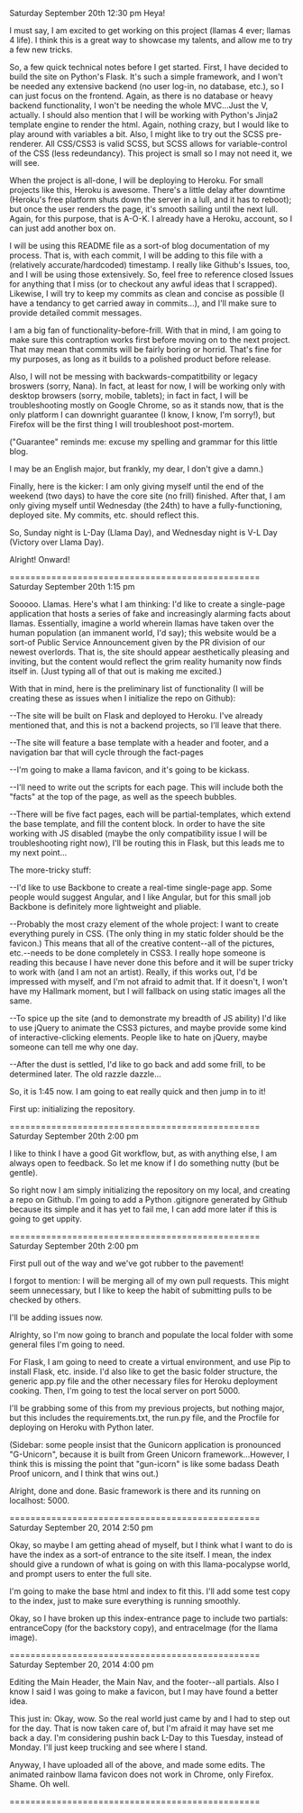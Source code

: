 Saturday September 20th 12:30 pm
Heya!

I must say, I am excited to get working on this project (llamas 4 ever; llamas 4 life). I think this is a great way to showcase my talents, and allow me to try a few new tricks.

So, a few quick technical notes before I get started. First, I have decided to build the site on Python's Flask. It's such a simple framework, and I won't be needed any extensive backend (no user log-in, no database, etc.), so I can just focus on the frontend. Again, as there is no database or heavy backend functionality, I won't be needing the whole MVC...Just the V, actually. I should also mention that I will be working with Python's Jinja2 template engine to render the html. Again, nothing crazy, but I would like to play around with variables a bit. Also, I might like to try out the SCSS pre-renderer. All CSS/CSS3 is valid SCSS, but SCSS allows for variable-control of the CSS (less redeundancy). This project is small so I may not need it, we will see.

When the project is all-done, I will be deploying to Heroku. For small projects like this, Heroku is awesome. There's a little delay after downtime (Heroku's free platform shuts down the server in a lull, and it has to reboot); but once the user renders the page, it's smooth sailing until the next lull. Again, for this purpose, that is A-O-K. I already have a Heroku, account, so I can just add another box on.

I will be using this README file as a sort-of blog documentation of my process. That is, with each commit, I will be adding to this file with a (relatively accurate/hardcoded) timestamp. I really like Github's Issues, too, and I will be using those extensively. So, feel free to reference closed Issues for anything that I miss (or to checkout any awful ideas that I scrapped). Likewise, I will try to keep my commits as clean and concise as possible (I have a tendancy to get carried away in commits...), and I'll make sure to provide detailed commit messages.

I am a big fan of functionality-before-frill. With that in mind, I am going to make sure this contraption works first before moving on to the next project. That may mean that commits will be fairly boring or horrid. That's fine for my purposes, as long as it builds to a polished product before release.

Also, I will not be messing with backwards-compatitbility or legacy broswers (sorry, Nana). In fact, at least for now, I will be working only with desktop browsers (sorry, mobile, tablets); in fact in fact, I will be troubleshooting mostly on Google Chrome, so as it stands now, that is the only platform I can downright guarantee (I know, I know, I'm sorry!), but Firefox will be the first thing I will troubleshoot post-mortem.

("Guarantee" reminds me: excuse my spelling and grammar for this little blog.

I may be an English major, but frankly, my dear, I don't give a damn.)

Finally, here is the kicker: I am only giving myself until the end of the weekend (two days) to have the core site (no frill) finished. After that, I am only giving myself until Wednesday (the 24th) to have a fully-functioning, deployed site. My commits, etc. should reflect this.

So, Sunday night is L-Day (Llama Day), and Wednesday night is V-L Day (Victory over Llama Day).

Alright! Onward!

================================================
Saturday September 20th 1:15 pm

Sooooo. Llamas. Here's what I am thinking: I'd like to create a single-page application that hosts a series of fake and increasingly alarming facts about llamas. Essentially, imagine a world wherein llamas have taken over the human population (an immanent world, I'd say); this website would be a sort-of Public Service Announcement given by the PR division of our newest overlords. That is, the site should appear aesthetically pleasing and inviting, but the content would reflect the grim reality humanity now finds itself in. (Just typing all of that out is making me excited.)

With that in mind, here is the preliminary list of functionality (I will be creating these as issues when I initialize the repo on Github):

--The site will be built on Flask and deployed to Heroku. I've already mentioned that, and this is not a backend projects, so I'll leave that there.

--The site will feature a base template with a header and footer, and a navigation bar that will cycle through the fact-pages

--I'm going to make a llama favicon, and it's going to be kickass.

--I'll need to write out the scripts for each page. This will include both the "facts" at the top of the page, as well as the speech bubbles.

--There will be five fact pages, each will be partial-templates, which extend the base template, and fill the content block. In order to have the site working with JS disabled (maybe the only compatibility issue I will be troubleshooting right now), I'll be routing this in Flask, but this leads me to my next point...

The more-tricky stuff:

--I'd like to use Backbone to create a real-time single-page app. Some people would suggest Angular, and I like Angular, but for this small job Backbone is definitely more lightweight and pliable.

--Probably the most crazy element of the whole project: I want to create everything purely in CSS. (The only thing in my static folder should be the favicon.) This means that all of the creative content--all of the pictures, etc.--needs to be done completely in CSS3. I really hope someone is reading this because I have never done this before and it will be super tricky to work with (and I am not an artist). Really, if this works out, I'd be impressed with myself, and I'm not afraid to admit that. If it doesn't, I won't have my Hallmark moment, but I will fallback on using static images all the same.

--To spice up the site (and to demonstrate my breadth of JS ability) I'd like to use jQuery to animate the CSS3 pictures, and maybe provide some kind of interactive-clicking elements. People like to hate on jQuery, maybe someone can tell me why one day.

--After the dust is settled, I'd like to go back and add some frill, to be determined later. The old razzle dazzle...

So, it is 1:45 now. I am going to eat really quick and then jump in to it!

First up: initializing the repository.

================================================
Saturday September 20th 2:00 pm

I like to think I have a good Git workflow, but, as with anything else, I am always open to feedback. So let me know if I do something nutty (but be gentle).

So right now I am simply initializing the repository on my local, and creating a repo on Github. I'm going to add a Python .gitignore generated by Github because its simple and it has yet to fail me, I can add more later if this is going to get uppity. 

================================================
Saturday September 20th 2:00 pm

First pull out of the way and we've got rubber to the pavement!

I forgot to mention: I will be merging all of my own pull requests. This might seem unnecessary, but I like to keep the habit of submitting pulls to be checked by others.

I'll be adding issues now.

Alrighty, so I'm now going to branch and populate the local folder with some general files I'm going to need.

For Flask, I am going to need to create a virtual environment, and use Pip to install Flask, etc. inside. I'd also like to get the basic folder structure, the generic app.py file and the other necessary files for Heroku deployment cooking. Then, I'm going to test the local server on port 5000.

I'll be grabbing some of this from my previous projects, but nothing major, but this includes the requirements.txt, the run.py file, and the Procfile for deploying on Heroku with Python later.

(Sidebar: some people insist that the Gunicorn application is pronounced "G-Unicorn", because it is built from Green Unicorn framework...However, I think this is missing the point that "gun-icorn" is like some badass Death Proof unicorn, and I think that wins out.)

Alright, done and done. Basic framework is there and its running on localhost: 5000.

================================================
Saturday September 20, 2014 2:50 pm

Okay, so maybe I am getting ahead of myself, but I think what I want to do is have the index as a sort-of entrance to the site itself. I mean, the index should give a rundown of what is going on with this llama-pocalypse world, and prompt users to enter the full site.

I'm going to make the base html and index to fit this. I'll add some test copy to the index, just to make sure everything is running smoothly.

Okay, so I have broken up this index-entrance page to include two partials: entranceCopy (for the backstory copy), and entraceImage (for the llama image).

================================================
Saturday September 20, 2014 4:00 pm

Editing the Main Header, the Main Nav, and the footer--all partials. Also I know I said I was going to make a favicon, but I may have found a better idea.

This just in: Okay, wow. So the real world just came by and I had to step out for the day. That is now taken care of, but I'm afraid it may have set me back a day. I'm considering pushin back L-Day to this Tuesday, instead of Monday. I'll just keep trucking and see where I stand.

Anyway, I have uploaded all of the above, and made some edits. The animated rainbow llama favicon does not work in Chrome, only Firefox. Shame. Oh well.

================================================
